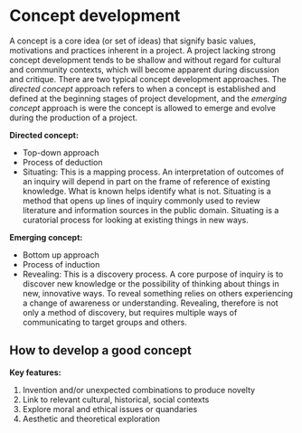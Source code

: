 # Concept development

A concept is a core idea \(or set of ideas\) that signify basic values, motivations and practices inherent in a project. A project lacking strong concept development tends to be shallow and without regard for cultural and community contexts, which will become apparent during discussion and critique. There are two typical concept development approaches. The _directed concept_ approach refers to when a concept is established and defined at the beginning stages of project development, and the _emerging concept_ approach is were the concept is allowed to emerge and evolve during the production of a project.

**Directed concept:**

* Top-down approach
* Process of deduction
* Situating: This is a mapping process. An interpretation of outcomes of an inquiry will depend in part on the frame of reference of existing knowledge. What is known helps identify what is not. Situating is a method that opens up lines of inquiry commonly used to review literature and information sources in the public domain. Situating is a curatorial process for looking at existing things in new ways.

**Emerging concept:**

* Bottom up approach
* Process of induction
* Revealing: This is a discovery process. A core purpose of inquiry is to discover new knowledge or the possibility of thinking about things in new, innovative ways. To reveal something relies on others experiencing a change of awareness or understanding. Revealing, therefore is not only a method of discovery, but requires multiple ways of communicating to target groups and others.

## How to develop a good concept

**Key features:**

1. Invention and/or unexpected combinations to produce novelty 
2. Link to relevant cultural, historical, social contexts
3. Explore moral and ethical issues or quandaries
4. Aesthetic and theoretical exploration





